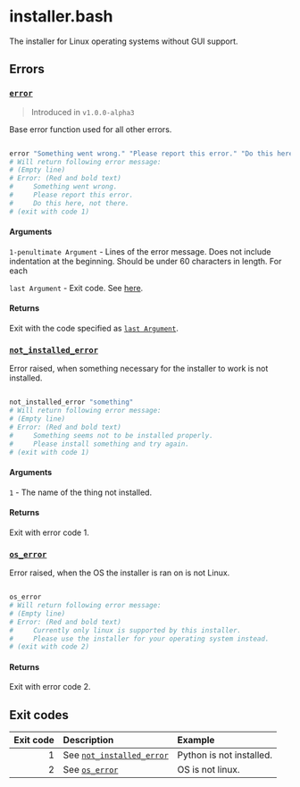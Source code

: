 # installer.bash

The installer for Linux operating systems without GUI support.

## Errors

### [`error`](https://github.com/I-Language-Development/I-language-rust/blob/main/src/Installer/Linux/installer.bash#L50)

> Introduced in `v1.0.0-alpha3`

Base error function used for all other errors.

```bash title="installer.bash"

error "Something went wrong." "Please report this error." "Do this here, not there." 1
# Will return following error message:
# (Empty line)
# Error: (Red and bold text)
#     Something went wrong.
#     Please report this error.
#     Do this here, not there.
# (exit with code 1)

```

#### Arguments

`1-penultimate Argument` - Lines of the error message. Does not include indentation at the beginning. Should be under 60 characters in length. For each

`last Argument` - Exit code. See [here](#exit-codes).

#### Returns

Exit with the code specified as [`last Argument`](#arguments).

### [`not_installed_error`](https://github.com/I-Language-Development/I-language-rust/blob/main/src/Installer/Linux/installer.bash#L63)

Error raised, when something necessary for the installer to work is not installed.

```bash title="installer.bash"

not_installed_error "something"
# Will return following error message:
# (Empty line)
# Error: (Red and bold text)
#     Something seems not to be installed properly.
#     Please install something and try again.
# (exit with code 1)

```

#### Arguments

`1` - The name of the thing not installed.

#### Returns

Exit with error code 1.

### [`os_error`](https://github.com/I-Language-Development/I-language-rust/blob/main/src/Installer/Linux/installer.bash#L68)

Error raised, when the OS the installer is ran on is not Linux.

```bash title="installer.bash"

os_error
# Will return following error message:
# (Empty line)
# Error: (Red and bold text)
#     Currently only linux is supported by this installer.
#     Please use the installer for your operating system instead.
# (exit with code 2)

```

#### Returns

Exit with error code 2.

## Exit codes

| Exit code | Description                                       | Example                  |
| --------: | :------------------------------------------------ | :----------------------- |
|         1 | See [`not_installed_error`](#not_installed_error) | Python is not installed. |
|         2 | See [`os_error`](#os_error)                       | OS is not linux.       |
